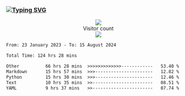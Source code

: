### <a href="https://git.io/typing-svg"><img src="https://readme-typing-svg.herokuapp.com?font=Fira+Code&pause=1000&width=435&lines=+Hi+%F0%9F%91%8B+There+is+Chenghow" alt="Typing SVG" /></a>
<p align="center"> 
  <img src="https://github-readme-stats.vercel.app/api?username=chenghow&show_icons=true"><br>
  Visitor count<br>
  <img src="https://profile-counter.glitch.me/chenghow/count.svg">
</p>

<!--START_SECTION:waka-->

```txt
From: 23 January 2023 - To: 15 August 2024

Total Time: 124 hrs 28 mins

Other          66 hrs 28 mins  >>>>>>>>>>>>>------------   53.40 %
Markdown       15 hrs 57 mins  >>>----------------------   12.82 %
Python         15 hrs 30 mins  >>>----------------------   12.46 %
Text           10 hrs 35 mins  >>-----------------------   08.51 %
YAML           9 hrs 37 mins   >>-----------------------   07.74 %
```

<!--END_SECTION:waka-->
